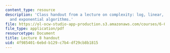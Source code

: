 ```yaml
---
content_type: resource
description: 'Class handout from a lecture on complexity: log, linear, quadratic,
  and exponential algorithms.'
file: https://ol-ocw-studio-app-production.s3.amazonaws.com/courses/6-00-introduction-to-computer-science-and-programming-fall-2008/4f9854016ebdb129c7b4df29cb8b1815_lec8.pdf
file_type: application/pdf
resourcetype: Document
title: Lecture 8 handout
uid: 4f985401-6ebd-b129-c7b4-df29cb8b1815
---
```

